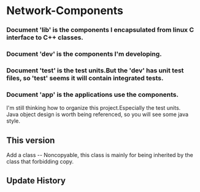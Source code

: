 # Network-Components

### Document 'lib' is the components I encapsulated from linux C interface to C++ classes.<br/>
### Document 'dev' is the components I'm developing.<br/>
### Document 'test' is the test units.But the 'dev' has unit test files, so 'test' seems it will contain integrated tests.<br/>
### Document 'app' is the applications use the components.<br/>

I'm still thinking how to organize this project.Especially the test units.<br/>
Java object design is worth being referenced, so you will see some java style.<br/>

## This version
Add a class -- Noncopyable, this class is mainly for being inherited by the class that forbidding copy.<br/>

## Update History
